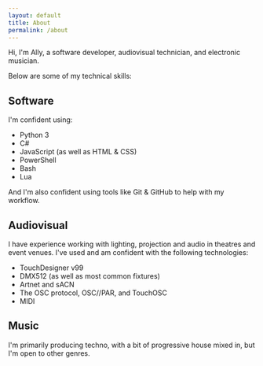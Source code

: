 ```yaml
---
layout: default
title: About
permalink: /about
---
```


Hi, I'm Ally, a software developer, audiovisual technician, and electronic musician.


Below are some of my technical skills:
## Software
I'm confident using:
- Python 3
- C#
- JavaScript (as well as HTML & CSS)
- PowerShell
- Bash
- Lua

And I'm also confident using tools like Git & GitHub to help with my workflow.

## Audiovisual
I have experience working with lighting, projection and audio in theatres and event venues.
I've used and am confident with the following technologies:
- TouchDesigner v99
- DMX512 (as well as most common fixtures)
- Artnet and sACN
- The OSC protocol, OSC//PAR, and TouchOSC
- MIDI

## Music
I'm primarily producing techno, with a bit of progressive house mixed in, but I'm open to other genres.

